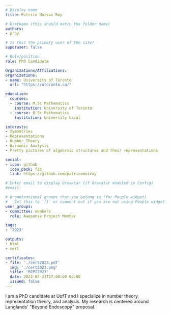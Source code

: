 ```yaml
---
# Display name
title: Patrice Moisan-Roy

# Username (this should match the folder name)
authors:
- proy

# Is this the primary user of the site?
superuser: false

# Role/position
role: PhD Candidate

Organizations/Affiliations:
organizations:
- name: University of Toronto
  url: "https://utoronto.ca/"

education:
  courses:
  - course: M.Sc Mathematics
    institution: University of Toronto
  - course: B.Sc Mathematics
    institution: University Laval

interests:
- Symmetries
- Representations
- Number Theory
- Harmonic Analysis
- Pretty pictures of algebraic structures and their representations

social:
- icon: github
  icon_pack: fab
  link: https://github.com/patricemoiroy

# Enter email to display Gravatar (if Gravatar enabled in Config)
#email:

# Organizational groups that you belong to (for People widget)
#   Set this to `[]` or comment out if you are not using People widget.
user_groups:
- committee: members
  role: Awesense Project Member

tags:
- '2023'

outputs:
- html
- cert

certificates:
- file: './cert2023.pdf'
  img: './cert2023.png'
  title: 'M2PI2023'
  date: 2023-07-31T17:00:00-08:00
  issued: false
---
```

I am a PhD candidate at UofT and I specialize in number theory, representation
theory, and analysis. My research is centered around Langlands' "Beyond
Endoscopy" proposal.

